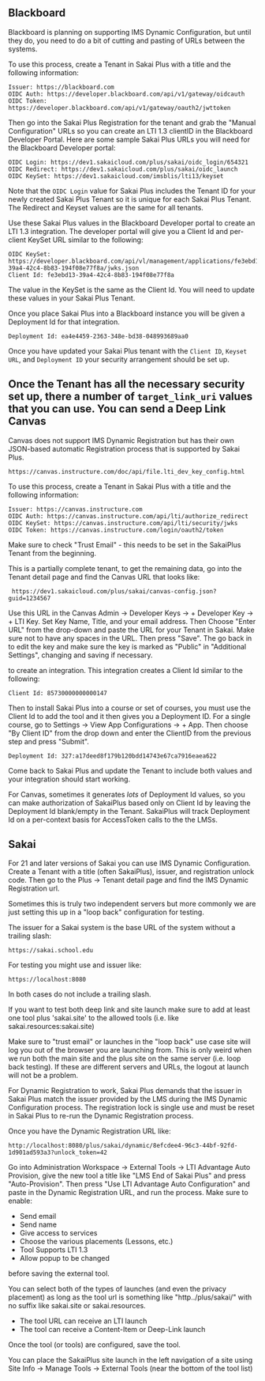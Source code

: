 Blackboard
----------

Blackboard is planning on supporting IMS Dynamic Configuration, but until they do,
you need to do a bit of cutting and pasting of URLs between the systems.

To use this process, create a Tenant in Sakai Plus with a title and the following
information:

    Issuer: https://blackboard.com
    OIDC Auth: https://developer.blackboard.com/api/v1/gateway/oidcauth
    OIDC Token: https://developer.blackboard.com/api/v1/gateway/oauth2/jwttoken

Then go into the Sakai Plus Registration for the tenant and grab the "Manual Configuration"
URLs so you can create an LTI 1.3 clientID in the Blackboard Developer Portal.  Here
are some sample Sakai Plus URLs you will need for the Blackboard Developer portal:

    OIDC Login: https://dev1.sakaicloud.com/plus/sakai/oidc_login/654321
    OIDC Redirect: https://dev1.sakaicloud.com/plus/sakai/oidc_launch
    OIDC KeySet: https://dev1.sakaicloud.com/imsblis/lti13/keyset

Note that the `OIDC Login` value for Sakai Plus includes the Tenant ID for your
newly created Sakai Plus Tenant so it is unique for each Sakai Plus Tenant.  The
Redirect and Keyset values are the same for all tenants.

Use these Sakai Plus values in the Blackboard Developer portal to create an
LTI 1.3 integration.  The developer portal will give you a Client Id and
per-client KeySet URL similar to the following:

    OIDC KeySet: https://developer.blackboard.com/api/vl/management/applications/fe3ebd13-39a4-42c4-8b83-194f08e77f8a/jwks.json
    Client Id: fe3ebd13-39a4-42c4-8b83-194f08e77f8a

The value in the KeySet is the same as the Client Id.  You will need to update these values
in your Sakai Plus Tenant.

Once you place Sakai Plus into a Blackboard instance you will be given
a Deployment Id for that integration.

    Deployment Id: ea4e4459-2363-348e-bd38-048993689aa0

Once you have updated your Sakai Plus tenant with the `Client ID`,
`Keyset URL`, and `Deployment ID` your security arrangement should be
set up.

Once the Tenant has all the necessary security set up, there a number
of `target_link_uri` values that you can use.  You can send a Deep Link
Canvas
------

Canvas does not support IMS Dynamic Registration but has their own JSON-based
automatic Registration process that is supported by Sakai Plus.

    https://canvas.instructure.com/doc/api/file.lti_dev_key_config.html

To use this process, create a Tenant in Sakai Plus with a title and the following
information:

    Issuer: https://canvas.instructure.com
    OIDC Auth: https://canvas.instructure.com/api/lti/authorize_redirect
    OIDC KeySet: https://canvas.instructure.com/api/lti/security/jwks
    OIDC Token: https://canvas.instructure.com/login/oauth2/token

Make sure to check "Trust Email" - this needs to be set in the SakaiPlus Tenant
from the beginning.

This is a partially complete tenant, to get the remaining data, go into
the Tenant detail page and find the Canvas URL that looks like:

     https://dev1.sakaicloud.com/plus/sakai/canvas-config.json?guid=1234567

Use this URL in the Canvas Admin -> Developer Keys -> + Developer Key -> + LTI Key.
Set Key Name, Title, and your email address.  Then Choose "Enter URL" from the drop-down
and paste the URL for your Tenant in Sakai.  Make sure not to have any spaces in
the URL.  Then press "Save".  The go back in to edit the key and make sure the
key is marked as "Public" in "Additional Settings", changing and saving if necessary.

to create an integration.  This integration
creates a Client Id similar to the following:

    Client Id: 85730000000000147

Then to install Sakai Plus into a course or set of courses, you must use the
Client Id to add the tool and it then gives you a Deployment ID.
For a single course, go to Settings -> View App Configurations -> + App.  Then
choose "By Client ID" from the drop down and enter the ClientID from the previous
step and press "Submit".

    Deployment Id: 327:a17deed8f179b120bdd14743e67ca7916eaea622

Come back to Sakai Plus and update the Tenant to include both values and
your integration should start working.

For Canvas, sometimes it generates *lots* of Deployment Id values, so you
can make authorization of SakaiPlus based only on Client Id by leaving
the Deployment Id blank/empty in the Tenant.  SakaiPlus will track
Deployment Id on a per-context basis for AccessToken calls to the the LMSs.

Sakai
-----

For 21 and later versions of Sakai you can use IMS Dynamic Configuration.  Create a Tenant with a title
(often SakaiPlus), issuer, and registration unlock code.   Then go to the Plus -> Tenant detail
page and find the IMS Dynamic Registration url.

Sometimes this is truly two independent servers but more commonly we are just setting this
up in a "loop back" configuration for testing.

The issuer for a Sakai system is the base URL of the system without a trailing slash:

    https://sakai.school.edu

For testing you might use and issuer like:

    https://localhost:8080

In both cases do not include a trailing slash.

If you want to test both deep link and site launch make sure to add at least one tool plus
'sakai.site' to the allowed tools (i.e. like sakai.resources:sakai.site)

Make sure to "trust email" or launches in the "loop back" use case site will log you out of the
browser you are launching from.  This is only weird when we run both the main site and the plus
site on the same server (i.e. loop back testing).  If these are different servers and URLs,
the logout at launch will not be a problem.

For Dynamic Registration to work, Sakai Plus demands that the issuer in Sakai Plus
match the issuer provided by the LMS during the IMS Dynamic Configuration process.
The registration lock is single use and must be reset in Sakai Plus to re-run the Dynamic
Registration process.

Once you have the Dynamic Registration URL like:

    http://localhost:8080/plus/sakai/dynamic/8efcdee4-96c3-44bf-92fd-1d901ad593a3?unlock_token=42

Go into Administration Workspace -> External Tools -> LTI Advantage Auto Provision,
give the new tool  a title like "LMS End of Sakai Plus" and press "Auto-Provision".  Then press
"Use LTI Advantage Auto Configuration" and paste in the Dynamic Registration URL, and run
the process.  Make sure to enable:

* Send email
* Send name
* Give access to services
* Choose the various placements (Lessons, etc.)
* Tool Supports LTI 1.3
* Allow popup to be changed

before saving the external tool.

You can select both of the types of launches (and even the privacy placement) as long as the tool
url is something like "http../plus/sakai/" with no suffix like sakai.site or sakai.resources.

* The tool URL can receive an LTI launch
* The tool can receive a Content-Item or Deep-Link launch

Once the tool (or tools) are configured, save the tool.

You can place the SakaiPlus site launch in the left navigation of a site using
Site Info -> Manage Tools -> External Tools (near the bottom of the tool list)

